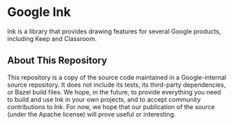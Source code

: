 # Google Ink

Ink is a library that provides drawing features for several Google products,
including Keep and Classroom.

## About This Repository

This repository is a copy of the source code maintained in a Google-internal
source repository. It does not include its tests, its third-party dependencies,
or Bazel build files. We hope, in the future, to provide everything you need to
build and use Ink in your own projects, and to accept community contributions to
Ink. For now, we hope that our publication of the source (under the Apache
license) will prove useful or interesting.

